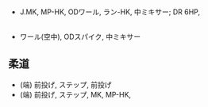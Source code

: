 ##

- J.MK, MP-HK, ODワール, ラン-HK, 中ミキサー; DR 6HP,

##

- ワール(空中), ODスパイク, 中ミキサー

## 柔道

- (端) 前投げ, ステップ, 前投げ
- (端) 前投げ, ステップ, MK, MP-HK,
